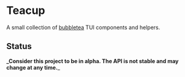 # Teacup

A small collection of [bubbletea](github.com/charmbracelet/bubbletea) TUI components and helpers.

## Status

**_Consider this project to be in alpha. The API is not stable and may change at any time.**_
